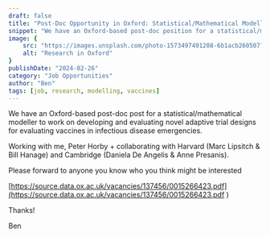 ```yaml
---
draft: false
title: "Post-Doc Opportunity in Oxford: Statistical/Mathematical Modeller"
snippet: "We have an Oxford-based post-doc position for a statistical/mathematical modeller to develop and evaluate novel adaptive trial designs for evaluating vaccines in infectious disease emergencies."
image: {
    src: "https://images.unsplash.com/photo-1573497491208-6b1acb260507?&fit=crop&w=430&h=240",
    alt: "Research in Oxford"
}
publishDate: "2024-02-26"
category: "Job Opportunities"
author: "Ben"
tags: [job, research, modelling, vaccines]
---
```


We have an Oxford-based post-doc post for a statistical/mathematical modeller to work on developing and evaluating novel adaptive trial designs for evaluating vaccines in infectious disease emergencies.

Working with me, Peter Horby + collaborating with Harvard (Marc Lipsitch & Bill Hanage) and Cambridge (Daniela De Angelis & Anne Presanis).

Please forward to anyone you know who you think might be interested


[https://source.data.ox.ac.uk/vacancies/137456/0015266423.pdf](https://source.data.ox.ac.uk/vacancies/137456/0015266423.pdf
)

Thanks!

Ben


